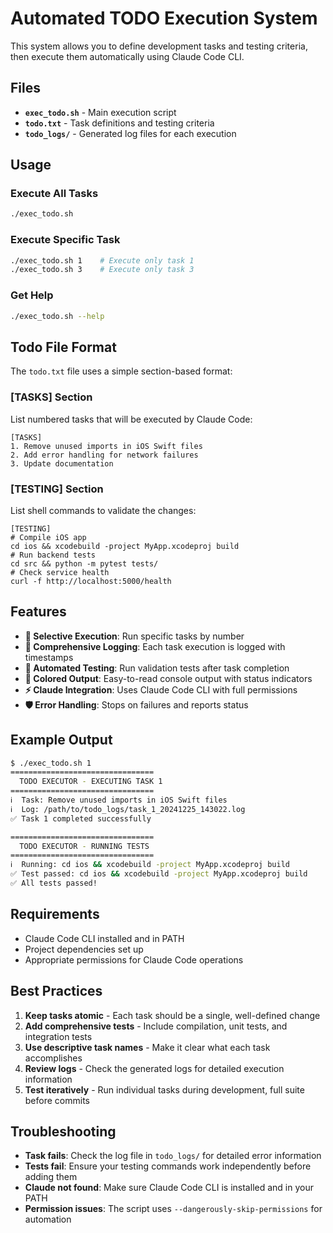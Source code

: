 # Automated TODO Execution System

This system allows you to define development tasks and testing criteria, then execute them automatically using Claude Code CLI.

## Files

- **`exec_todo.sh`** - Main execution script
- **`todo.txt`** - Task definitions and testing criteria
- **`todo_logs/`** - Generated log files for each execution

## Usage

### Execute All Tasks
```bash
./exec_todo.sh
```

### Execute Specific Task
```bash
./exec_todo.sh 1    # Execute only task 1
./exec_todo.sh 3    # Execute only task 3
```

### Get Help
```bash
./exec_todo.sh --help
```

## Todo File Format

The `todo.txt` file uses a simple section-based format:

### [TASKS] Section
List numbered tasks that will be executed by Claude Code:

```
[TASKS]
1. Remove unused imports in iOS Swift files
2. Add error handling for network failures
3. Update documentation
```

### [TESTING] Section
List shell commands to validate the changes:

```
[TESTING]
# Compile iOS app
cd ios && xcodebuild -project MyApp.xcodeproj build
# Run backend tests
cd src && python -m pytest tests/
# Check service health
curl -f http://localhost:5000/health
```

## Features

- **🎯 Selective Execution**: Run specific tasks by number
- **📝 Comprehensive Logging**: Each task execution is logged with timestamps
- **🧪 Automated Testing**: Run validation tests after task completion
- **🎨 Colored Output**: Easy-to-read console output with status indicators
- **⚡ Claude Integration**: Uses Claude Code CLI with full permissions
- **🛡️ Error Handling**: Stops on failures and reports status

## Example Output

```bash
$ ./exec_todo.sh 1
================================
  TODO EXECUTOR - EXECUTING TASK 1
================================
ℹ️  Task: Remove unused imports in iOS Swift files
ℹ️  Log: /path/to/todo_logs/task_1_20241225_143022.log
✅ Task 1 completed successfully

================================
  TODO EXECUTOR - RUNNING TESTS
================================
ℹ️  Running: cd ios && xcodebuild -project MyApp.xcodeproj build
✅ Test passed: cd ios && xcodebuild -project MyApp.xcodeproj build
✅ All tests passed!
```

## Requirements

- Claude Code CLI installed and in PATH
- Project dependencies set up
- Appropriate permissions for Claude Code operations

## Best Practices

1. **Keep tasks atomic** - Each task should be a single, well-defined change
2. **Add comprehensive tests** - Include compilation, unit tests, and integration tests
3. **Use descriptive task names** - Make it clear what each task accomplishes
4. **Review logs** - Check the generated logs for detailed execution information
5. **Test iteratively** - Run individual tasks during development, full suite before commits

## Troubleshooting

- **Task fails**: Check the log file in `todo_logs/` for detailed error information
- **Tests fail**: Ensure your testing commands work independently before adding them
- **Claude not found**: Make sure Claude Code CLI is installed and in your PATH
- **Permission issues**: The script uses `--dangerously-skip-permissions` for automation